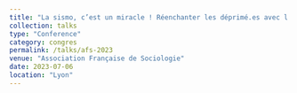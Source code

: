 ```yaml
---
title: "La sismo, c’est un miracle ! Réenchanter les déprimé.es avec l’électrothérapie et la deep TMS en clinique psychiatrique privée. Le positionnement sur le marché de la santé mentale et au sein des spécialités (para)médicales, des mécanismes de distinction emboîtés"
collection: talks
type: "Conference"
category: congres
permalink: /talks/afs-2023
venue: "Association Française de Sociologie"
date: 2023-07-06
location: "Lyon"
---
```


